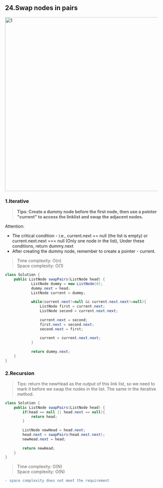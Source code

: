 ## 24.Swap nodes in pairs
<img width="572" alt="1" src="https://user-images.githubusercontent.com/30597963/50631004-c3187780-0f7d-11e9-9209-6e538b4c53a5.png">


### 1.Iterative 
> **Tips: Create a dummy node before the first node, then use a pointer "current" to access the linklist and swap the adjacent nodes.**

Attention:
- The critical condition - i.e., current.next == null (the list is empty) or current.next.next === null (Only one node in the list), Under these conditions, return dummy.next
- After creating the dummy node, remember to create a pointer - current.

>Time complexity: O(n)  
 Space complexity: O(1)

``` java
class Solution {
	public ListNode swapPairs(ListNode head) {
	        ListNode dummy = new ListNode(0);
	        dummy.next = head;
	        ListNode current = dummy;
        
	        while(current.next!=null && current.next.next!=null){
	            ListNode first = current.next;
	            ListNode second = current.next.next;
            
	            current.next = second;
	            first.next = second.next;
	            second.next = first;
	            
	            current = current.next.next;
	        }
        
        	return dummy.next;
	}
}
```
### 2.Recursion

> Tips: return the newHead as the output of this link list, so we need to mark it before we swap the nodes in the list. The same in the iterative method.
  
``` java
class Solution {
    public ListNode swapPairs(ListNode head) {
        if(head == null || head.next == null){
            return head;
        }
        
        ListNode newHead = head.next;
        head.next = swapPairs(head.next.next);
        newHead.next = head;
        
        return newHead;
    }
}
```

>Time complexity: O(N)  
 Space complexity: O(N)

```diff
- space complexity does not meet the requirement
```



